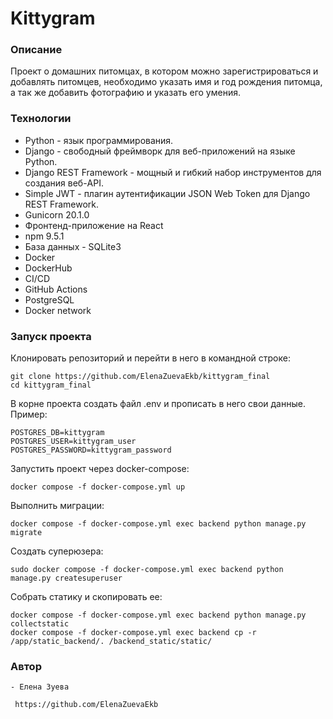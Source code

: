 # Kittygram

### Описание
Проект о домашних питомцах, в котором можно зарегистрироваться и добавлять питомцев, необходимо указать имя и год рождения питомца, а так же добавить фотографию и указать его умения. 

### Технологии
- Python - язык программирования.
- Django - свободный фреймворк для веб-приложений на языке Python.
- Django REST Framework - мощный и гибкий набор инструментов для создания веб-API.
- Simple JWT - плагин аутентификации JSON Web Token для Django REST Framework.
- Gunicorn 20.1.0 
- Фронтенд-приложение на React 
- npm 9.5.1 
- База данных - SQLite3
- Docker
- DockerHub
- CI/CD
- GitHub Actions
- PostgreSQL
- Docker network

### Запуск проекта
Клонировать репозиторий и перейти в него в командной строке:
```
git clone https://github.com/ElenaZuevaEkb/kittygram_final
cd kittygram_final
```
В корне проекта создать файл .env и прописать в него свои данные.
Пример:
```
POSTGRES_DB=kittygram
POSTGRES_USER=kittygram_user
POSTGRES_PASSWORD=kittygram_password
```
Запустить проект через docker-compose:
```
docker compose -f docker-compose.yml up
```
Выполнить миграции:
```
docker compose -f docker-compose.yml exec backend python manage.py migrate
```
Создать суперюзера:
```
sudo docker compose -f docker-compose.yml exec backend python manage.py createsuperuser
```
Собрать статику и скопировать ее:
```
docker compose -f docker-compose.yml exec backend python manage.py collectstatic
docker compose -f docker-compose.yml exec backend cp -r /app/static_backend/. /backend_static/static/
```
### Автор
```
- Елена Зуева
```
```
 https://github.com/ElenaZuevaEkb
```

